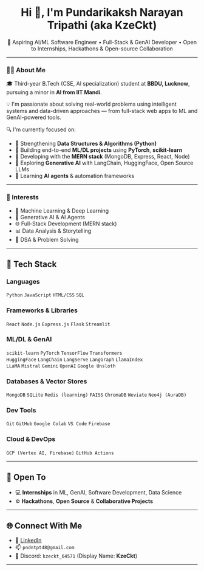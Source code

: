 <h1 align="center">Hi 👋, I'm Pundarikaksh Narayan Tripathi (aka <strong>KzeCkt</strong>)</h1>
<p align="center">
  🚀 Aspiring AI/ML Software Engineer • Full-Stack & GenAI Developer • Open to Internships, Hackathons & Open-source Collaboration
</p>

---

### 👨‍💻 About Me

🎓 Third-year B.Tech (CSE, AI specialization) student at **BBDU, Lucknow**, pursuing a minor in **AI from IIT Mandi**.

💡 I'm passionate about solving real-world problems using intelligent systems and data-driven approaches — from full-stack web apps to ML and GenAI-powered tools.

🔍 I'm currently focused on:

- 📌 Strengthening **Data Structures & Algorithms (Python)**
- 📌 Building end-to-end **ML/DL projects** using **PyTorch**, **scikit-learn**
- 📌 Developing with the **MERN stack** (MongoDB, Express, React, Node)
- 📌 Exploring **Generative AI** with LangChain, HuggingFace, Open Source LLMs
- 📌 Learning **AI agents** & automation frameworks

---

### 🧠 Interests

- 🧠 Machine Learning & Deep Learning  
- 🤖 Generative AI & AI Agents  
- 🌐 Full-Stack Development (MERN stack)  
- 📊 Data Analysis & Storytelling  
- 🧩 DSA & Problem Solving  

---

## 🧰 Tech Stack

### Languages  
`Python` `JavaScript` `HTML/CSS` `SQL`

### Frameworks & Libraries  
`React` `Node.js` `Express.js` `Flask` `Streamlit`  

### ML/DL & GenAI  
`scikit-learn` `PyTorch` `TensorFlow` `Transformers`  
`HuggingFace` `LangChain` `LangServe` `LangGraph` `LlamaIndex`  
`LLaMA` `Mistral` `Gemini` `OpenAI` `Google Unsloth`

### Databases & Vector Stores  
`MongoDB` `SQLite` `Redis (learning)` `FAISS` `ChromaDB` `Weviate` `Neo4j (AuraDB)`

### Dev Tools  
`Git` `GitHub` `Google Colab` `VS Code` `Firebase`

### Cloud & DevOps  
`GCP (Vertex AI, Firebase)` `GitHub Actions`

---

## 💼 Open To

- 💻 **Internships** in ML, GenAI, Software Development, Data Science  
- ⚙️ **Hackathons**, **Open Source** & **Collaborative Projects**

---

## 🌐 Connect With Me

- 🔗 [LinkedIn](https://www.linkedin.com/in/pundarikakshnarayantripathi/)  
- 📫 `pndntpt48@gmail.com`  
- 💬 Discord: `kzeckt_64571` (Display Name: **KzeCkt**)

---

